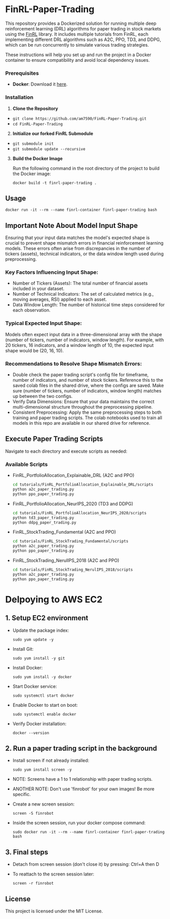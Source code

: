 # FinRL-Paper-Trading

This repository provides a Dockerized solution for running multiple deep reinforcement learning (DRL) algorithms for paper trading in stock markets using the [FinRL](https://github.com/AI4Finance-Foundation/FinRL) library. It includes multiple tutorials from FinRL, each implementing different DRL algorithms such as A2C, PPO, TD3, and DDPG, which can be run concurrently to simulate various trading strategies. 

These instructions will help you set up and run the project in a Docker container to ensure compatibility and avoid local dependency issues.

### Prerequisites

- **Docker**: Download it [here](https://www.docker.com/get-started).

### Installation

1. **Clone the Repository**
- `git clone https://github.com/am7590/FinRL-Paper-Trading.git`
- `cd FinRL-Paper-Trading`

2. **Initialize our forked FinRL Submodule**
- `git submodule init`
- `git submodule update --recursive`
   
3. **Build the Docker Image**

   Run the following command in the root directory of the project to build the Docker image:

   `docker build -t finrl-paper-trading .`

## Usage

   `docker run -it --rm --name finrl-container finrl-paper-trading bash`

## Important Note About Model Input Shape
Ensuring that your input data matches the model's expected shape is crucial to prevent shape mismatch errors in financial reinforcement learning models. These errors often arise from discrepancies in the number of tickers (assets), technical indicators, or the data window length used during preprocessing.​

### Key Factors Influencing Input Shape:
- Number of Tickers (Assets): The total number of financial assets included in your dataset.​
- Number of Technical Indicators: The set of calculated metrics (e.g., moving averages, RSI) applied to each asset.​
- Data Window Length: The number of historical time steps considered for each observation.​

### Typical Expected Input Shape:
Models often expect input data in a three-dimensional array with the shape (number of tickers, number of indicators, window length). For example, with 20 tickers, 16 indicators, and a window length of 10, the expected input shape would be (20, 16, 10).​

### Recommendations to Resolve Shape Mismatch Errors:
- Double check the paper trading script's config file for timeframe, number of indicators, and number of stock tickers. Reference this to the saved colab files in the shared drive, where the configs are saved. Make sure (number of tickers, number of indicators, window length) matches up between the two configs.
- Verify Data Dimensions: Ensure that your data maintains the correct multi-dimensional structure throughout the preprocessing pipeline.​
- Consistent Preprocessing: Apply the same preprocessing steps to both training and paper trading scripts. The colab notebooks used to train all models in this repo are available in our shared drive for reference.

## Execute Paper Trading Scripts
Navigate to each directory and execute scripts as needed:

### Available Scripts
- FinRL_PortfolioAllocation_Explainable_DRL (A2C and PPO)
   ```bash
   cd tutorials/FinRL_PortfolioAllocation_Explainable_DRL/scripts
   python a2c_paper_trading.py
   python ppo_paper_trading.py
   ```

- FinRL_PortfolioAllocation_NeurIPS_2020 (TD3 and DDPG)
   ```bash
   cd tutorials/FinRL_PortfolioAllocation_NeurIPS_2020/scripts
   python td3_paper_trading.py
   python ddpg_paper_trading.py
   ```

- FinRL_StockTrading_Fundamental (A2C and PPO)
   ```bash
   cd tutorials/FinRL_StockTrading_Fundamental/scripts
   python a2c_paper_trading.py
   python ppo_paper_trading.py
   ```

- FinRL_StockTrading_NerulIPS_2018 (A2C and PPO)
   ```bash
   cd tutorials/FinRL_StockTrading_NerulIPS_2018/scripts
   python a2c_paper_trading.py
   python ppo_paper_trading.py
   ```

# Delpoying to AWS EC2

## 1. Setup EC2 environment

- Update the package index:

  ```sudo yum update -y```

- Install Git:
  
   ```sudo yum install -y git```

- Install Docker:
  
   ```sudo yum install -y docker```

- Start Docker service:

   ```sudo systemctl start docker```

- Enable Docker to start on boot:
  
   ```sudo systemctl enable docker```

- Verify Docker installation:

   ```docker --version```

## 2. Run a paper trading script in the background

- Install screen if not already installed:
  
   ```sudo yum install screen -y```

- NOTE: Screens have a 1 to 1 relationship with paper trading scripts.
- ANOTHER NOTE: Don't use 'finrobot' for your own images! Be more specific.

- Create a new screen session:

  ```screen -S finrobot```

- Inside the screen session, run your docker compose command:

  ```sudo docker run -it --rm --name finrl-container finrl-paper-trading bash```

## 3. Final steps
- Detach from screen session (don't close it) by pressing: Ctrl+A then D
- To reattach to the screen session later:

  ```screen -r finrobot```



## License
This project is licensed under the MIT License.
